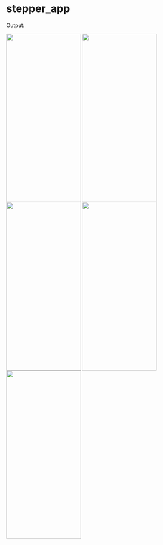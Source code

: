 # stepper_app

Output:

<img align="left" width="200" height="450" src="https://user-images.githubusercontent.com/121867931/213223770-bc47ea3a-4150-4321-89b3-95a95a7178f5.png">

<img width="200" height="450" src="https://user-images.githubusercontent.com/121867931/213238559-5e7c922a-ae0c-4208-8971-83e245ec708d.png">

<img align="left" width="200" height="450" src="https://user-images.githubusercontent.com/121867931/213238557-8c110eb0-9cc6-4e79-b6b1-97cfd09d1c56.png">

<img width="200" height="450" src="https://user-images.githubusercontent.com/121867931/213238560-63941c5e-57ba-460c-9fa1-9b81f5ad5f70.png">

<img width="200" height="450" src="https://user-images.githubusercontent.com/121867931/213238558-b25d280e-b700-487f-a717-fb1b72cdc514.png">

